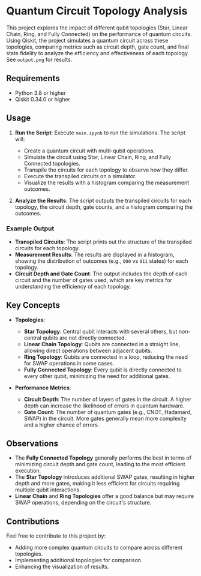
# Quantum Circuit Topology Analysis

This project explores the impact of different qubit topologies (Star, Linear Chain, Ring, and Fully Connected) on the performance of quantum circuits. Using Qiskit, the project simulates a quantum circuit across these topologies, comparing metrics such as circuit depth, gate count, and final state fidelity to analyze the efficiency and effectiveness of each topology. See `output.png` for results.


## Requirements

- Python 3.8 or higher
- Qiskit 0.34.0 or higher


## Usage

1. **Run the Script**: Execute `main.ipynb` to run the simulations. The script will:
   - Create a quantum circuit with multi-qubit operations.
   - Simulate the circuit using Star, Linear Chain, Ring, and Fully Connected topologies.
   - Transpile the circuits for each topology to observe how they differ.
   - Execute the transpiled circuits on a simulator.
   - Visualize the results with a histogram comparing the measurement outcomes.


2. **Analyze the Results**: The script outputs the transpiled circuits for each topology, the circuit depth, gate counts, and a histogram comparing the outcomes.

### Example Output

- **Transpiled Circuits**: The script prints out the structure of the transpiled circuits for each topology.
- **Measurement Results**: The results are displayed in a histogram, showing the distribution of outcomes (e.g., `000` vs `011` states) for each topology.
- **Circuit Depth and Gate Count**: The output includes the depth of each circuit and the number of gates used, which are key metrics for understanding the efficiency of each topology.

## Key Concepts

- **Topologies**:
  - **Star Topology**: Central qubit interacts with several others, but non-central qubits are not directly connected.
  - **Linear Chain Topology**: Qubits are connected in a straight line, allowing direct operations between adjacent qubits.
  - **Ring Topology**: Qubits are connected in a loop, reducing the need for SWAP operations in some cases.
  - **Fully Connected Topology**: Every qubit is directly connected to every other qubit, minimizing the need for additional gates.

- **Performance Metrics**:
  - **Circuit Depth**: The number of layers of gates in the circuit. A higher depth can increase the likelihood of errors in quantum hardware.
  - **Gate Count**: The number of quantum gates (e.g., CNOT, Hadamard, SWAP) in the circuit. More gates generally mean more complexity and a higher chance of errors.

## Observations

- The **Fully Connected Topology** generally performs the best in terms of minimizing circuit depth and gate count, leading to the most efficient execution.
- The **Star Topology** introduces additional SWAP gates, resulting in higher depth and more gates, making it less efficient for circuits requiring multiple qubit interactions.
- **Linear Chain** and **Ring Topologies** offer a good balance but may require SWAP operations, depending on the circuit's structure.

## Contributions

Feel free to contribute to this project by:

- Adding more complex quantum circuits to compare across different topologies.
- Implementing additional topologies for comparison.
- Enhancing the visualization of results.
